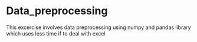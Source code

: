 # Data_preprocessing
This excercise involves data preprocessing using numpy and pandas library which uses less time if to deal with excel
